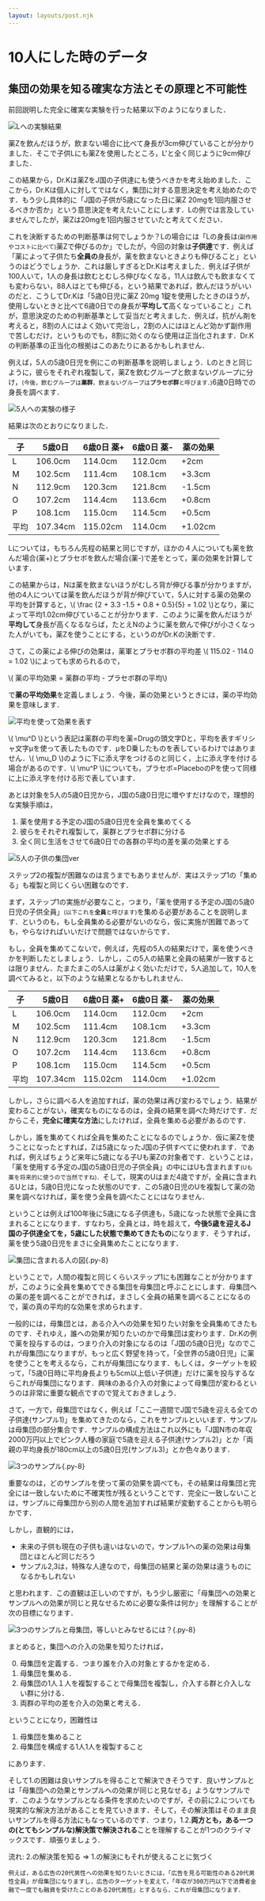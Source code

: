 ```yaml
---
layout: layouts/post.njk
---
```


# 10人にした時のデータ

## 集団の効果を知る確実な方法とその原理と不可能性

前回説明した完全に確実な実験を行った結果以下のようになりました．

![Lへの実験結果](/img/stats/Lへの実験結果.png)


薬Zを飲んだほうが，飲まない場合に比べて身長が3cm伸びていることが分かりました．そこで子供Lにも薬Zを使用したところ，L'と全く同じように9cm伸びました．

この結果から，Dr.Kは<stbl>薬ZをJ国の子供達にも使うべきか</stbl>を考え始めました．ここから，Dr.Kは個人に対してではなく，集団に対する意思決定を考え始めたのです．もう少し具体的に「J国の子供が5歳になった日に薬Z 20mgを1回内服させるべきか否か」という意思決定を考えたいことにします．<sidenote-number></sidenote-number><sidenote>Lの例では言及していませんでしたが，薬Zは20mgを1回内服させていたと考えてください．</sidenote>

これを決断するための判断基準は何でしょうか？Lの場合には「Lの身長は<small>(副作用やコストに比べて)</small>薬Zで伸びるのか」でしたが，今回の対象は**子供達**です．例えば「薬によって子供たち**全員の**身長が，薬を飲まないときよりも伸びること」というのはどうでしょうか．これは厳しすぎるとDr.Kは考えました．例えば子供が100人いて，1人の身長は飲むとむしろ伸びなくなる，11人は飲んでも飲まなくても変わらない，88人はとても伸びる，という結果であれば，飲んだほうがいいのだと．こうしてDr.Kは「5歳0日児に薬Z 20mg 1錠を使用したときのほうが，使用しないときと比べて6歳0日での身長が**平均して**高くなっていること」これが，意思決定のための判断基準として妥当だと考えました．<sidenote-number></sidenote-number><sidenote>例えば，抗がん剤を考えると，8割の人にはよく効いて完治し，2割の人にはほとんど効かず副作用で苦しむだけ，というものでも，8割に効くのなら使用は正当化されます．Dr.Kの判断基準の正当化の根拠はこのあたりにあるかもしれません．</sidenote>

例えば，5人の5歳0日児を例にこの判断基準を説明しましょう．Lのときと同じように，彼らをそれぞれ複製して，薬Zを飲むグループと飲まないグループに分け，<small>(今後，飲むグループは**薬群**，飲まないグループは**プラセボ群**と呼びます．)</small>6歳0日時での身長を調べます．

![5人への実験の様子](/img/stats/5人への実験の様子.png)

結果は次のとおりになりました．

<div id="5人への実験の結果" class="max-w-[100%] overflow-scroll my-12">
<table>
<thead>
<tr>
<th>子</th>
<th>5歳0日</th>
<th>6歳0日 薬+</th>
<th>6歳0日 薬-</th>
<th>薬の効果</th>
</tr>
</thead>
<tbody>
<tr>
<td>L</td>
<td>106.0cm</td>
<td>114.0cm</td>
<td>112.0cm</td>
<td class="bg-green-200">+2cm</td>
</tr>
<tr>
<td>M</td>
<td>102.5cm</td>
<td>111.4cm</td>
<td>108.1cm</td>
<td class="bg-green-200">+3.3cm</td>
</tr>
<tr>
<td>N</td>
<td>112.9cm</td>
<td>120.3cm</td>
<td>121.8cm</td>
<td class="bg-red-300">-1.5cm</td>
</tr>
<tr>
<td>O</td>
<td>107.2cm</td>
<td>114.4cm</td>
<td>113.6cm</td>
<td class="bg-green-200">+0.8cm</td>
</tr>
<tr class="border-b-2 border-black">
<td>P</td>
<td>108.1cm</td>
<td>115.0cm</td>
<td>114.5cm</td>
<td class="bg-green-200">+0.5cm</td>
</tr>
<tr>
<td>平均</td>
<td>107.34cm</td>
<td>115.02cm</td>
<td>114.0cm</td>
<td class="bg-yellow-200">+1.02cm</td>
</tr>
</tbody>
</table>
</div>

Lについては，もちろん先程の結果と同じですが，ほかの４人についても薬を飲んだ場合(薬+)とプラセボを飲んだ場合(薬-)で差をとって，薬の効果を計算しています．

この結果からは，Nは薬を飲まないほうがむしろ背が伸びる事が分かりますが，他の4人については薬を飲んだほうが背が伸びていて，5人に対する薬の効果の平均を計算すると，\\( \frac {2 + 3.3 -1.5 + 0.8 + 0.5}{5} = 1.02 \\)となり，薬によって平均1.02cm伸びていることが分かります．このように薬を飲んだほうが**平均して**身長が高くなるならば，たとえNのように薬を飲んで伸びが小さくなった人がいても，薬Zを使うことにする，というのがDr.Kの決断です．

さて，この薬による伸びの効果は，薬軍とプラセボ群の平均差 \\( 115.02 - 114.0 = 1.02 \\)によっても求められるので，

\\( 薬の平均効果 = 薬群の平均 - プラセボ群の平均\\)

で**薬の平均効果**を定義しましょう．今後，薬の効果というときには，薬の平均効果を意味します．

![平均を使って効果を表す](/img/stats/平均を使って効果を表す.png)

<div class="text-sm">\( \mu^D \)という表記は薬群の平均を薬=Drugの頭文字Dと，平均を表すギリシャ文字μを使って表したものです．μをD乗したものを表しているわけではありません．\( \mu_D \)のように下に添え字をつけるのと同じく，上に添え字を付ける場合があるのです．\( \mu^P \)についても，プラセボ=PlaceboのPを使って同様に上に添え字を付ける形で表しています．</div>

あとは対象を5人の5歳0日児から，J国の5歳0日児に増やすだけなので，理想的な実験手順は，

1. 薬を使用する予定のJ国の5歳0日児を全員を集めてくる
2. 彼らをそれぞれ複製して，薬群とプラセボ群に分ける
3. 全く同じ生活をさせて6歳0日での各群の平均の差を薬の効果とする

![5人の子供の集団ver](/img/stats/5人の子供の集団ver.png)

ステップ2の複製が困難なのは言うまでもありませんが．実はステップ1の「集める」も複製と同じくらい困難なのです．

まず，ステップ1の実施が必要なこと，つまり，「薬を使用する予定のJ国の5歳0日児の子供全員」<small>(以下これを**全員**と呼びます)</small>を集める必要があることを説明します．というのも，もし全員集める必要がないのなら，仮に実施が困難であっても，やらなければいいだけで問題ではないからです．

もし，全員を集めてこないで，例えば，先程の5人の結果だけで，薬を使うべきかを判断したとしましょう．しかし，この5人の結果と全員の結果が一致するとは限りません．たまたまこの5人は薬がよく効いただけで，5人追加して，10人を調べてみると，以下のような結果となるかもしれません．

<div id="10人への実験の結果，薬の効果がない場合" class="max-w-[100%] overflow-scroll my-12">
<table>
<thead>
<tr>
<th>子</th>
<th>5歳0日</th>
<th>6歳0日 薬+</th>
<th>6歳0日 薬-</th>
<th>薬の効果</th>
</tr>
</thead>
<tbody>
<tr>
<td>L</td>
<td>106.0cm</td>
<td>114.0cm</td>
<td>112.0cm</td>
<td class="bg-green-200">+2cm</td>
</tr>
<tr>
<td>M</td>
<td>102.5cm</td>
<td>111.4cm</td>
<td>108.1cm</td>
<td class="bg-green-200">+3.3cm</td>
</tr>
<tr>
<td>N</td>
<td>112.9cm</td>
<td>120.3cm</td>
<td>121.8cm</td>
<td class="bg-red-300">-1.5cm</td>
</tr>
<tr>
<td>O</td>
<td>107.2cm</td>
<td>114.4cm</td>
<td>113.6cm</td>
<td class="bg-green-200">+0.8cm</td>
</tr>
<tr class="border-b-2 border-black">
<td>P</td>
<td>108.1cm</td>
<td>115.0cm</td>
<td>114.5cm</td>
<td class="bg-green-200">+0.5cm</td>
</tr>
<tr>
<td>平均</td>
<td>107.34cm</td>
<td>115.02cm</td>
<td>114.0cm</td>
<td class="bg-yellow-200">+1.02cm</td>
</tr>
</tbody>
</table>
</div>

しかし，さらに調べる人を追加すれば，薬の効果は再び変わるでしょう．結果が変わることがない，確実なものになるのは，全員の結果を調べた時だけです．だからこそ，**完全に確実な方法**にしたければ，全員を集める必要があるのです．

しかし，誰を集めてくれば全員を集めたことになるのでしょうか．仮に薬Zを使うことになったとすれば，Zは5歳になったJ国の子供すべてに使われます．であれば，例えばちょうど来年に5歳になる子Uも薬Zの対象者です．ということは，「薬を使用する予定のJ国の5歳0日児の子供全員」の中にはUも含まれます<small>(Uも薬を将来的に使うので当然ですね)．</small>そして，現実のUはまだ4歳ですが，全員に含まれるUとは，5歳0日児になった状態のUです．この5歳0日児のUを複製して薬の効果を調べなければ，薬を使う全員を調べたことにはなりません．

ということは例えば100年後に5歳になる子供達も，5歳になった状態で全員に含まれることになります．すなわち，全員とは，時を超えて，**今後5歳を迎えるJ国の子供達全てを，5歳にした状態で集めてきたもの**になります．そうすれば，薬を使う5歳0日児をまさに全員集めたことになります．

![集団に含まれる人の図](/img/stats/全員とは誰か.png){.py-8}

ということで，人間の複製と同じくらいステップ1にも困難なことが分かりますが，このように全員を集めてできる集団を<stbl>母集団</stbl>と呼ぶことにします．母集団への薬の差を調べることができれば，まさしく全員の結果を調べることになるので，薬の真の平均的な効果を求められます．

一般的には，母集団とは，ある介入への効果を知りたい対象を全員集めてきたものです．それゆえ，誰への効果が知りたいのかで母集団は変わります．Dr.Kの例で薬を投与するのは，つまり介入の対象になるのは「J国の5歳0日児」なのでこれが母集団になりますが，もっと広く野望を持って，「全世界の5歳0日児」に薬を使うことを考えるなら，これが母集団になります．もしくは，ターゲットを絞って，「5歳0日時に平均身長よりも5cm以上低い子供達」だけに薬を投与するならこれが母集団になります．興味のある介入の対象によって母集団が変わるというのは非常に重要な観点ですので覚えておきましょう．

さて，一方で，母集団ではなく，例えば「ここ一週間でJ国で5歳を迎える全ての子供達(サンプル1)」を集めてきたのなら，これを<stbl>サンプル</stbl>といいます．サンプルは母集団の部分集合です．サンプルの構成方法はこれ以外にも「J国N市の年収2000万円以上でピンク人種の家庭で5歳を迎える子供達(サンプル2)」とか「両親の平均身長が180cm以上の5歳0日児(サンプル3)」とか色々あります．

![3つのサンプル](/img/stats/3つのサンプル.png){.py-8}

重要なのは，どのサンプルを使って薬の効果を調べても，その結果は母集団と完全には一致しないために不確実性が残るということです．完全に一致しないことは，サンプルに母集団から別の人間を追加すれば結果が変動することからも明らかです．

しかし，直観的には，

- 未来の子供も現在の子供も違いはないので，サンプル1への薬の効果は母集団とほとんど同じだろう
- サンプル2,3は，特殊な人達なので，母集団の結果と薬の効果は違うものになるかもしれない

と思われます．この直観は正しいのですが，もう少し厳密に「母集団への効果とサンプルへの効果が同じと見なせるために必要な条件は何か」を理解することが次の目標になります．

![3つのサンプルと母集団，等しいとみなせるには？](/img/stats/3つのサンプルと母集団，等しいとみなせるには？.png){.py-8}

まとめると，集団への介入の効果を知りたければ，

0. 母集団を定義する．つまり誰を介入の対象とするかを定める．
1. 母集団を集める．
2. 母集団の1人１人を複製することで母集団を複製し，介入する群と介入しない群に分ける．
3. 両群の平均の差を介入の効果と考える．

ということになり，困難性は

1. 母集団を集めること
2. 母集団を構成する1人1人を複製すること

にあります．

そして<span class="text-2xl">1.</span>の困難は良いサンプルを得ることで解決できそうです．良いサンプルとは「母集団への効果とサンプルへの効果が同じと見なせる」ようなサンプルです．このようなサンプルとなる条件を求めたいのですが，その前に<span class="text-2xl">2.</span>についても現実的な解決方法があることを見ていきます．そして，その解決策はそのまま良いサンプルを得る方法にもなっているのです．つまり，<span class="text-2xl">1.2.</span><b>両方とも，ある一つの(とてもシンプルな)解決策で解決される</b>ことを理解することが1つのクライマックスです．頑張りましょう．

流れ:
<span class="text-2xl">2.</span>の解決策を知る => <span class="text-2xl">1.</span>の解決にもそれが使えることに気づく



<div class="hidden">
    
    例えば，ある広告の20代男性への効果を知りたいときには，「広告を見る可能性のある20代男性全員」が母集団になりますし，広告のターゲットを変えて，「年収が300万円以下で消費者金融で一度でも融資を受けたことのある20代男性」とするなら，これが母集団になります．
    
</div>